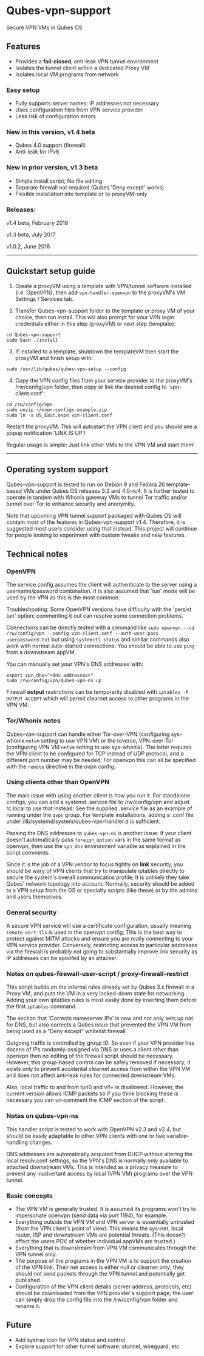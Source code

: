 # Qubes-vpn-support
Secure VPN VMs in Qubes OS

Features
-
* Provides a **fail-closed**, anti-leak VPN tunnel environment
* Isolates the tunnel client within a dedicated Proxy VM
* Isolates local VM programs from network

### Easy setup
  * Fully supports server names; IP addresses not necessary
  * Uses configuration files from VPN service provider
  * Less risk of configuration errors

### New in this version, v1.4 beta
  * Qubes 4.0 support (firewall)
  * Anti-leak for IPv6

### New in prior version, v1.3 beta
  * Simple install script; No file editing
  * Separate firewall not required (Qubes 'Deny except' works)
  * Flexible installation into template or to proxyVM-only

### Releases:
v1.4 beta, February 2018

v1.3 beta, July 2017

v1.0.2, June 2016

---

Quickstart setup guide
-
1. Create a proxyVM using a template with VPN/tunnel software installed (i.e. OpenVPN), then add `vpn-handler-openvpn` to the proxyVM's VM Settings / Services tab.

2. Transfer Qubes-vpn-support folder to the template or proxy VM of your choice, then run install. This will also prompt for your VPN login credentials either in this step (proxyVM) or next step (template):
```
cd Qubes-vpn-support
sudo bash ./install
```
3. If installed to a template, shutdown the templateVM then start the proxyVM and finish setup with:
```
sudo /usr/lib/qubes/qubes-vpn-setup --config
```

4. Copy the VPN config files from your service provider to the proxyVM's /rw/config/vpn folder, then copy or link the desired config to 'vpn-client.conf':
```
cd /rw/config/vpn
sudo unzip ~/ovpn-configs-example.zip
sudo ln -s US_East.ovpn vpn-client.conf
```

Restart the proxyVM. This will autostart the VPN client and you should see a popup notification 'LINK IS UP'!

Regular usage is simple: Just link other VMs to the VPN VM and start them!

---

Operating system support
-
Qubes-vpn-support is tested to run on Debian 9 and Fedora 26 template-based VMs under Qubes OS releases 3.2 and 4.0-rc4. It is further tested to operate in tandem with Whonix gateway VMs to tunnel Tor traffic and/or tunnel over Tor to enhance security and anonymity.

Note that upcoming VPN tunnel support packaged with Qubes OS will contain most
of the features in Qubes-vpn-support v1.4. Therefore, it is suggested most users
consider using that instead. This project will continue for people looking to
experiment with custom tweaks and new features.

Technical notes
-
### OpenVPN
The service config assumes the client will authenticate to the server using a username/password combination. It is also assumed that 'tun' mode will be used by the VPN as this is the most common.

Troubleshooting:
Some OpenVPN versions have difficulty with the 'persist tun' option; commenting it out can resolve some connection problems.

Connections can be directly tested with a command like `sudo openvpn --cd  /rw/config/vpn --config vpn-client.conf --auth-user-pass userpassword.txt` but using `systemctl status` and similar commands also work with normal auto-started connections. You should be able to use `ping` from a downstream appVM.

You can manually set your VPN's DNS addresses with:
```
export vpn_dns="<dns addresses>"
sudo /rw/config/vpn/qubes-vpn-ns up
```

Firewall __output__ restrictions can be temporarily disabled with `iptables -P OUTPUT ACCEPT` which will permit clearnet access to other programs in the VPN VM.

### Tor/Whonix notes
Qubes-vpn-support can handle either Tor-over-VPN (configuring sys-whonix `netvm` setting to use VPN VM) or the reverse, VPN-over-Tor (configuring VPN VM `netvm` setting to use sys-whonix). The latter requires the VPN client to be configured for TCP instead of UDP protocol, and a different port number may be needed; For openvpn this can all be specified with the `remote` directive in the ovpn config.

### Using clients other than OpenVPN
The main issue with using another client is how you run it. For standalone configs, you can add a systemd .service file to /rw/config/vpn and adjust rc.local to use that instead. See the supplied .service file as an example of running under the `qvpn` group. For template installations, adding a .conf file under /lib/systemd/system/qubes-vpn-handler.d is sufficient.

Passing the DNS addresses to `qubes-vpn-ns` is another issue: If your client doesn't automatically pass `foreign_option` vars in the same format as openvpn, then use the `vpn_dns` environment variable as explained in the script comments.

Since it is the job of a VPN vendor to focus tightly on __link__ security, you should be wary of VPN clients that try to manipulate iptables directly to secure the system's overall communicatios profile; It is unlikely they take Qubes' network topology into account. Normally, security should be added to a VPN setup from the OS or specialty scripts (like these) or by the admins and users themselves.

### General security
A secure VPN service will use a certificate configuration, usually meaning `remote-cert-tls` is used in the openvpn config; This is the best way to protect against MITM attacks and ensure you are really connecting to your VPN service provider. Conversely, restricting access to particular addresses via the firewall is probably not going to substantially improve link security as IP addresses can be spoofed by an attacker.

### Notes on qubes-firewall-user-script / proxy-firewall-restrict
This script builds on the internal rules already set by Qubes 3.x firewall in a Proxy VM, and puts the VM in a very locked-down state for networking. Adding your own iptables rules is most easily done by inserting them before the first `iptables` command.

The section that 'Corrects nameserver IPs' is new and not only sets up nat for DNS, but also corrects a Qubes issue that prevented the VPN VM from being used as a "Deny except" whitelist firewall.

Outgoing traffic is controlled by group ID. So even if your VPN provider has dozens of IPs randomly-assigned via DNS or uses a client other than openvpn then no editing of the firewall script should be necessary. However, this group-based control can be safely removed if necessary; it exists only to prevent accidental clearnet access from within the VPN VM and does not affect anti-leak rules for connected downstream VMs.

Also, local traffic to and from tun0 and vif+ is disallowed. However, the current version allows ICMP packets so if you think blocking these is necessary you can un-comment the ICMP section of the script.

### Notes on qubes-vpn-ns
This handler script is tested to work with OpenVPN v2.3 and v2.4, but should be easily adaptable to other VPN clients with one or two variable-handling changes.

DNS addresses are automatically acquired from DHCP without altering the local resolv.conf settings, so the VPN's DNS is normally only available to attached downstream VMs. This is intended as a privacy measure to prevent any inadvertant access by local (VPN VM) programs over the VPN tunnel.

### Basic concepts

* The VPN VM is generally trusted. It is assumed its programs won't try to impersonate openvpn (send data via port 1194), for example.
* Everything outside the VPN VM and VPN server is essentially untrusted (from the VPN client's point of view): This means the sys-net, local router, ISP and downstream VMs are potential threats. (This doesn't affect the users POV of whether individual appVMs are trusted.)
* Everything that is downstream from VPN VM communicates through the VPN tunnel only.
* The purpose of the programs in the VPN VM is to support the creation of the VPN link. Their net access is either null or clearnet only; they should not send packets through the VPN tunnel and potentially get published.
* Configuration of the VPN client details (server address, protocols, etc) should be downloaded from the VPN provider's support page; the user can simply drop the config file into the /rw/config/vpn folder and rename it.

Future
-
* Add systray icon for VPN status and control
* Explore support for other tunnel software: stunnel, wireguard, etc.

